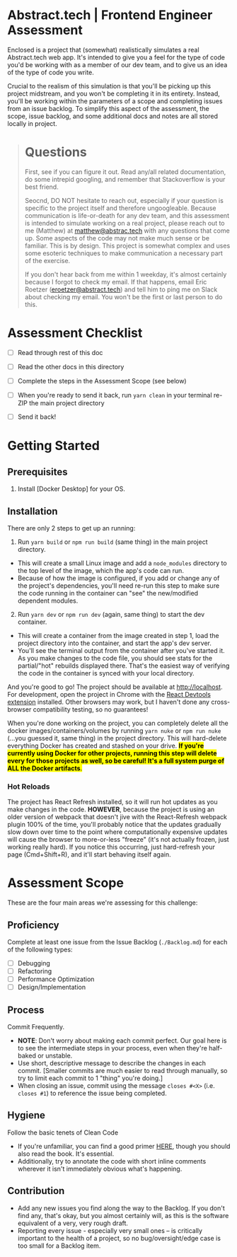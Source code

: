 # Abstract.tech | Frontend Engineer Assessment

Enclosed is a project that (somewhat) realistically simulates a real Abstract.tech web app. It's intended to give you a feel for the type of code you'd be working with as a member of our dev team, and to give us an idea of the type of code you write.

Crucial to the realism of this simulation is that you'll be picking up this project midstream, and you won't be completing it in its entirety. Instead, you'll be working within the parameters of a scope and completing issues from an issue backlog. To simplify this aspect of the assessment, the scope, issue backlog, and some additional docs and notes are all stored locally in project.

> # Questions
> First, see if you can figure it out. Read any/all related documentation, do some intrepid googling, and remember that Stackoverflow is your best friend.
>
> Seocnd, DO NOT hesitate to reach out, especially if your question is specific to the project itself and therefore ungoogleable. Because communication is life-or-death for any dev team, and this assessment is intended to simulate working on a real project, please reach out to me (Matthew) at [matthew@abstrac.tech](mailto:matthew@abstract.tech) with any questions that come up. Some aspects of the code may not make much sense or be familiar. This is by design. This project is somewhat complex and uses some esoteric techniques to make communication a necessary part of the exercise.
>
> If you don't hear back from me within 1 weekday, it's almost certainly because I forgot to check my email. If that happens, email Eric Roetzer ([eroetzer@abstract.tech](mailto:eroetzer@abstract.tech)) and tell him to ping me on Slack about checking my email. You won't be the first or last person to do this.

# Assessment Checklist
- [ ] Read through rest of this doc
- [ ] Read the other docs in this directory
- [ ] Complete the steps in the Assessment Scope (see below)
- [ ] When you're ready to send it back, run `yarn clean` in your terminal re-ZIP the main project directory
- [ ] Send it back!


# Getting Started
## Prerequisites
1. Install [Docker Desktop] for your OS.

## Installation
There are only 2 steps to get up an running:
1. Run `yarn build` or `npm run build` (same thing) in the main project directory.
  - This will create a small Linux image and add a `node_modules` directory to the top level of the image, which the app's code can run.
  - Because of how the image is configured, if you add or change any of the project's dependencies, you'll need re-run this step to make sure the code running in the container can "see" the new/modified dependent modules.
2. Run `yarn dev` or `npm run dev` (again, same thing) to start the dev container.
  - This will create a container from the image created in step 1, load the project directory into the container, and start the app's dev server.
  - You'll see the terminal output from the container after you've started it. As you make changes to the code file, you should see stats for the partial/"hot" rebuilds displayed there. That's the easiest way of verifying the code in the container is synced with your local directory.

And you're good to go! The project should be available at [http://localhost](http://localhost). For development, open the project in Chrome with the [React Devtools extension](https://chrome.google.com/webstore/detail/react-developer-tools/fmkadmapgofadopljbjfkapdkoienihi) installed. Other browsers may work, but I haven't done any cross-browser compatibility testing, so no guarantees!

When you're done working on the project, you can completely delete all the docker images/containers/volumes by running `yarn nuke` or `npm run nuke` (...you guessed it, same thing) in the project directory. This will hard-delete everything Docker has created and stashed on your drive. <mark>**If you're currently using Docker for other projects, running this step will delete every for those projects as well, so be careful! It's a full system purge of ALL the Docker artifacts**.</mark>

### Hot Reloads
The project has React Refresh installed, so it will run hot updates as you make changes in the code. **HOWEVER**, because the project is using an older version of webpack that doesn't jive with the React-Refresh webpack plugin 100% of the time, you'll probably notice that the updates gradually slow down over time to the point where computationally expensive updates will cause the browser to more-or-less "freeze" (it's not actually frozen, just working really hard). If you notice this occurring, just hard-refresh your page (Cmd+Shift+R), and it'll start behaving itself again.

# Assessment Scope
These are the four main areas we're assessing for this challenge:

## Proficiency
Complete at least one issue from the Issue Backlog (`./Backlog.md`) for each of the following types:
  - [ ] Debugging
  - [ ] Refactoring
  - [ ] Performance Optimization
  - [ ] Design/Implementation

## Process
Commit Frequently.
  - **NOTE**: Don't worry about making each commit perfect. Our goal here is to see the intermediate steps in your process, even when they're half-baked or unstable.
  - Use short, descriptive message to describe the changes in each commit. [Smaller commits are much easier to read through manually, so try to limit each commit to 1 "thing" you're doing.]
  - When closing an issue, commit using the message `closes #<X>` (i.e. `closes #1`) to reference the issue being completed.

## Hygiene
Follow the basic tenets of Clean Code
  - If you're unfamiliar, you can find a good primer [HERE](https://www.freecodecamp.org/news/clean-coding-for-beginners/), though you should also read the book. It's essential.
  - Additionally, try to annotate the code with short inline comments wherever it isn't immediately obvious what's happening.

## Contribution
- Add any new issues you find along the way to the Backlog. If you don't find any, that's okay, but you almost certainly will, as this is the software equivalent of a very, very rough draft.
- Reporting every issue - especially very small ones – is critically important to the health of a project, so no bug/oversight/edge case is too small for a Backlog item.
